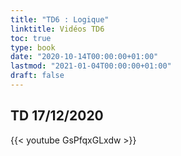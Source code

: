 ```yaml
---
title: "TD6 : Logique"
linktitle: Vidéos TD6
toc: true
type: book
date: "2020-10-14T00:00:00+01:00"
lastmod: "2021-01-04T00:00:00+01:00"
draft: false
---
```


## TD 17/12/2020

{{< youtube GsPfqxGLxdw >}}
